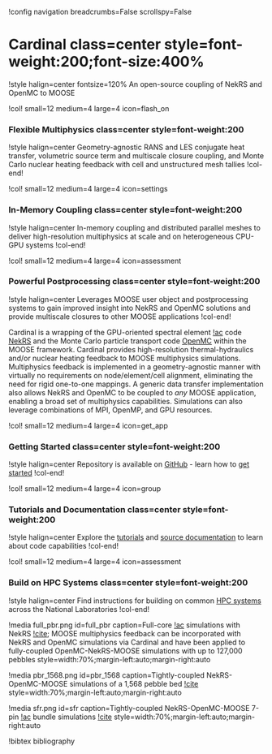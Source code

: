 !config navigation breadcrumbs=False scrollspy=False

# Cardinal class=center style=font-weight:200;font-size:400%

!style halign=center fontsize=120%
An open-source coupling of NekRS and OpenMC to MOOSE

!col! small=12 medium=4 large=4 icon=flash_on

### Flexible Multiphysics class=center style=font-weight:200

!style halign=center
Geometry-agnostic RANS and LES conjugate heat transfer,
volumetric source term and multiscale closure coupling, and Monte Carlo nuclear
heating feedback with cell and unstructured mesh tallies
!col-end!

!col! small=12 medium=4 large=4 icon=settings

### In-Memory Coupling class=center style=font-weight:200

!style halign=center
In-memory coupling and distributed parallel meshes
to deliver high-resolution multiphysics at scale
and on heterogeneous CPU-GPU systems
!col-end!

!col! small=12 medium=4 large=4 icon=assessment

### Powerful Postprocessing class=center style=font-weight:200

!style halign=center
Leverages MOOSE user object and postprocessing systems to gain improved
insight into NekRS and OpenMC solutions and provide multiscale closures
to other MOOSE applications
!col-end!

Cardinal is a wrapping of the GPU-oriented spectral element [!ac](CFD) code
[NekRS](https://github.com/Nek5000/NekRS) and the Monte Carlo particle
transport code [OpenMC](https://github.com/openmc-dev/openmc) within the
MOOSE framework. Cardinal provides high-resolution
thermal-hydraulics and/or nuclear heating feedback to MOOSE multiphysics
simulations. Multiphysics feedback is implemented in a geometry-agnostic manner
with virtually no requirements on node/element/cell alignment, eliminating
the need for rigid one-to-one mappings. A generic data transfer implementation
also allows NekRS and OpenMC to be coupled to *any* MOOSE application, enabling
a broad set of multiphysics capabilities. Simulations can also leverage combinations
of MPI, OpenMP, and GPU resources.

!col! small=12 medium=4 large=4 icon=get_app

### Getting Started class=center style=font-weight:200

!style halign=center
Repository is available on [GitHub](https://github.com/neams-th-coe/cardinal) -
learn how to [get started](start.md)
!col-end!

!col! small=12 medium=4 large=4 icon=group

### Tutorials and Documentation class=center style=font-weight:200

!style halign=center
Explore the [tutorials](tutorials/index.md) and [source documentation](source/index.md)
to learn about code capabilities
!col-end!

!col! small=12 medium=4 large=4 icon=assessment

### Build on HPC Systems class=center style=font-weight:200

!style halign=center
Find instructions for building on common
[HPC systems](hpc.md) across the National Laboratories
!col-end!

!media full_pbr.png
  id=full_pbr
  caption=Full-core [!ac](PBR) simulations with NekRS [!cite](lan); MOOSE multiphysics feedback can be incorporated with NekRS and OpenMC simulations via Cardinal and have been applied to fully-coupled OpenMC-NekRS-MOOSE simulations with up to 127,000 pebbles
  style=width:70%;margin-left:auto;margin-right:auto

!media pbr_1568.png
  id=pbr_1568
  caption=Tightly-coupled NekRS-OpenMC-MOOSE simulations of a 1,568 pebble bed [!cite](cardinal2021NT)
  style=width:70%;margin-left:auto;margin-right:auto

!media sfr.png
  id=sfr
  caption=Tightly-coupled NekRS-OpenMC-MOOSE 7-pin [!ac](SFR) bundle simulations [!cite](novak2022)
  style=width:70%;margin-left:auto;margin-right:auto

!bibtex bibliography
